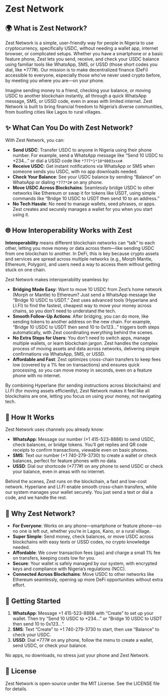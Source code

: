 # Zest Network

## 🌍 What is Zest Network?

Zest Network is a simple, user-friendly way for people in Nigeria to use cryptocurrency, specifically USDC, without needing a wallet app, internet browser, or complicated setups. Whether you have a smartphone or a basic feature phone, Zest lets you send, receive, and check your USDC balance using familiar tools like WhatsApp, SMS, or USSD (those short codes you dial, like \*777#). Our mission is to make decentralized finance (DeFi) accessible to everyone, especially those who’ve never used crypto before, by meeting you where you are—on your phone.

Imagine sending money to a friend, checking your balance, or moving USDC to another blockchain instantly, all through a quick WhatsApp message, SMS, or USSD code, even in areas with limited internet. Zest Network is built to bring financial freedom to Nigeria’s diverse communities, from bustling cities like Lagos to rural villages.

## ✨ What Can You Do with Zest Network?

With Zest Network, you can:

- **Send USDC**: Transfer USDC to anyone in Nigeria using their phone number. For example, send a WhatsApp message like “Send 10 USDC to +234…” or dial a USSD code like `*777*1*10*0803xxx#`.
- **Receive USDC**: Get instant notifications via WhatsApp or SMS when someone sends you USDC, with no app downloads needed.
- **Check Your Balance**: See your USDC balance by sending “Balance” on WhatsApp or dialing `*777*2#` on any phone.
- **Move USDC Across Blockchains**: Seamlessly bridge USDC to other networks like Ethereum or swap it for tokens like USDT, using simple commands like “Bridge 10 USDC to USDT then send 10 to an address.”
- **No Tech Hassle**: No need to manage wallets, seed phrases, or apps. Zest creates and securely manages a wallet for you when you start using it.

## 🌐 How Interoperability Works with Zest

**Interoperability** means different blockchain networks can “talk” to each other, letting you move money or data across them—like sending USDC from one blockchain to another. In DeFi, this is key because crypto assets and services are spread across multiple networks (e.g., Morph Mantle, Ethereum, Polygon), and users need a way to access them without getting stuck on one chain.

Zest Network makes interoperability seamless by:

- **Bridging Made Easy**: Want to move 10 USDC from Zest’s home network (Morph or Mantle) to Ethereum? Just send a WhatsApp message like “Bridge 10 USDC to USDT.” Zest uses advanced tools (Hyperlane and LI.FI) to find the fastest, cheapest way to move your money across chains, so you don’t need to understand the tech.
- **Smooth Follow-Up Actions**: After bridging, you can do more, like sending tokens to another address on the new chain. For example, “Bridge 10 USDC to USDT then send 10 to 0x123…” triggers both steps automatically, with Zest coordinating everything behind the scenes.
- **No Extra Steps for Users**: You don’t need to switch apps, manage multiple wallets, or learn blockchain jargon. Zest handles the complex process of moving assets and data across networks, delivering simple confirmations via WhatsApp, SMS, or USSD.
- **Affordable and Fast**: Zest optimizes cross-chain transfers to keep fees low (covered by a 1% fee on transactions) and ensures quick processing, so you can move money in seconds, even on a feature phone with no internet.

By combining Hyperlane (for sending instructions across blockchains) and LI.FI (for moving assets efficiently), Zest Network makes it feel like all blockchains are one, letting you focus on using your money, not navigating tech.

## 📱 How It Works

Zest Network uses channels you already know:

- **WhatsApp**: Message our number (+1 415-523-8886) to send USDC, check balances, or bridge tokens. You’ll get replies and QR code receipts to confirm transactions, viewable even on basic phones.
- **SMS**: Text our number (+1 740-279-3730) to create a wallet or check balances, perfect for feature phones with no data.
- **USSD**: Dial our shortcode (\*777#) on any phone to send USDC or check your balance, even in areas with no internet.

Behind the scenes, Zest runs on the blockchain, a fast and low-cost network. Hyperlane and LI.FI enable smooth cross-chain transfers, while our system manages your wallet securely. You just send a text or dial a code, and we handle the rest.

## 🌟 Why Zest Network?

- **For Everyone**: Works on any phone—smartphone or feature phone—so no one is left out, whether you’re in Lagos, Kano, or a rural village.
- **Super Simple**: Send money, check balances, or move USDC across blockchains with easy texts or USSD codes, no crypto knowledge needed.
- **Affordable**: We cover transaction fees (gas) and charge a small 1% fee on transfers, keeping costs low for you.
- **Secure**: Your wallet is safely managed by our system, with encrypted keys and compliance with Nigeria’s regulations (NCC).
- **Connected Across Blockchains**: Move USDC to other networks like Ethereum seamlessly, opening up more DeFi opportunities without extra effort.

## 🚀 Getting Started

1. **WhatsApp**: Message +1 415-523-8886 with “Create” to set up your wallet. Then try “Send 10 USDC to +234…” or “Bridge 10 USDC to USDT then send 10 to 0x123…”.
2. **SMS**: Text “Create” to +1 740-279-3730 to start, then use “Balance” to check your USDC.
3. **USSD**: Dial \*777# on any phone, follow the menu to create a wallet, send USDC, or check your balance.

No apps, no downloads, no stress just your phone and Zest Network.

## 📄 License

Zest Network is open-source under the MIT License. See the LICENSE file for details.
